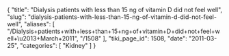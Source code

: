 {
  "title": "Dialysis patients with less than 15 ng of vitamin D did not feel well",
  "slug": "dialysis-patients-with-less-than-15-ng-of-vitamin-d-did-not-feel-well",
  "aliases": [
    "/Dialysis+patients+with+less+than+15+ng+of+vitamin+D+did+not+feel+well+\u2013+March+2011",
    "/1508"
  ],
  "tiki_page_id": 1508,
  "date": "2011-03-25",
  "categories": [
    "Kidney"
  ]
}

